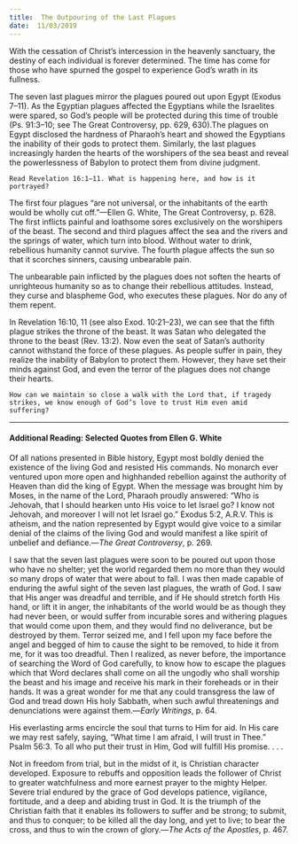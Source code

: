```yaml
---
title:  The Outpouring of the Last Plagues
date:  11/03/2019
---
```


With the cessation of Christ’s intercession in the heavenly sanctuary, the destiny of each individual is forever determined. The time has come for those who have spurned the gospel to experience God’s wrath in its fullness.

The seven last plagues mirror the plagues poured out upon Egypt (Exodus 7–11). As the Egyptian plagues affected the Egyptians while the Israelites were spared, so God’s people will be protected during this time of trouble (Ps. 91:3–10; see The Great Controversy, pp. 629, 630).The plagues on Egypt disclosed the hardness of Pharaoh’s heart and showed the Egyptians the inability of their gods to protect them. Similarly, the last plagues increasingly harden the hearts of the worshipers of the sea beast and reveal the powerlessness of Babylon to protect them from divine judgment.

`Read Revelation 16:1–11. What is happening here, and how is it portrayed?`

The first four plagues “are not universal, or the inhabitants of the earth would be wholly cut off.”—Ellen G. White, The Great Controversy, p. 628. The first inflicts painful and loathsome sores exclusively on the worshipers of the beast. The second and third plagues affect the sea and the rivers and the springs of water, which turn into blood. Without water to drink, rebellious humanity cannot survive. The fourth plague affects the sun so that it scorches sinners, causing unbearable pain.

The unbearable pain inflicted by the plagues does not soften the hearts of unrighteous humanity so as to change their rebellious attitudes. Instead, they curse and blaspheme God, who executes these plagues. Nor do any of them repent.

In Revelation 16:10, 11 (see also Exod. 10:21–23), we can see that the fifth plague strikes the throne of the beast. It was Satan who dele­gated the throne to the beast (Rev. 13:2). Now even the seat of Satan’s authority cannot withstand the force of these plagues. As people suffer in pain, they realize the inability of Babylon to protect them. However, they have set their minds against God, and even the terror of the plagues does not change their hearts.

`How can we maintain so close a walk with the Lord that, if tragedy strikes, we know enough of God’s love to trust Him even amid suffering?`

---

#### Additional Reading: Selected Quotes from Ellen G. White

Of all nations presented in Bible history, Egypt most boldly denied the existence of the living God and resisted His commands. No monarch ever ventured upon more open and highhanded rebellion against the authority of Heaven than did the king of Egypt. When the message was brought him by Moses, in the name of the Lord, Pharaoh proudly answered: “Who is Jehovah, that I should hearken unto His voice to let Israel go? I know not Jehovah, and moreover I will not let Israel go.” Exodus 5:2, A.R.V. This is atheism, and the nation represented by Egypt would give voice to a similar denial of the claims of the living God and would manifest a like spirit of unbelief and defiance.—_The Great Controversy_, p. 269.

I saw that the seven last plagues were soon to be poured out upon those who have no shelter; yet the world regarded them no more than they would so many drops of water that were about to fall. I was then made capable of enduring the awful sight of the seven last plagues, the wrath of God. I saw that His anger was dreadful and terrible, and if He should stretch forth His hand, or lift it in anger, the inhabitants of the world would be as though they had never been, or would suffer from incurable sores and withering plagues that would come upon them, and they would find no deliverance, but be destroyed by them. Terror seized me, and I fell upon my face before the angel and begged of him to cause the sight to be removed, to hide it from me, for it was too dreadful. Then I realized, as never before, the importance of searching the Word of God carefully, to know how to escape the plagues which that Word declares shall come on all the ungodly who shall worship the beast and his image and receive his mark in their foreheads or in their hands. It was a great wonder for me that any could transgress the law of God and tread down His holy Sabbath, when such awful threatenings and denunciations were against them.—_Early Writings_, p. 64.

His everlasting arms encircle the soul that turns to Him for aid. In His care we may rest safely, saying, “What time I am afraid, I will trust in Thee.” Psalm 56:3. To all who put their trust in Him, God will fulfill His promise. . . .

Not in freedom from trial, but in the midst of it, is Christian character developed. Exposure to rebuffs and opposition leads the follower of Christ to greater watchfulness and more earnest prayer to the mighty Helper. Severe trial endured by the grace of God develops patience, vigilance, fortitude, and a deep and abiding trust in God. It is the triumph of the Christian faith that it enables its followers to suffer and be strong; to submit, and thus to conquer; to be killed all the day long, and yet to live; to bear the cross, and thus to win the crown of glory.—_The Acts of the Apostles_, p. 467.